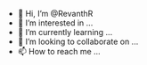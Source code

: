 - 👋 Hi, I’m @RevanthR
- 👀 I’m interested in ...
- 🌱 I’m currently learning ...
- 💞️ I’m looking to collaborate on ...
- 📫 How to reach me ...

<!---
RevanthR/RevanthR is a ✨ special ✨ repository because its `README.md` (this file) appears on your GitHub profile.
You can click the Preview link to take a look at your changes.
--->
